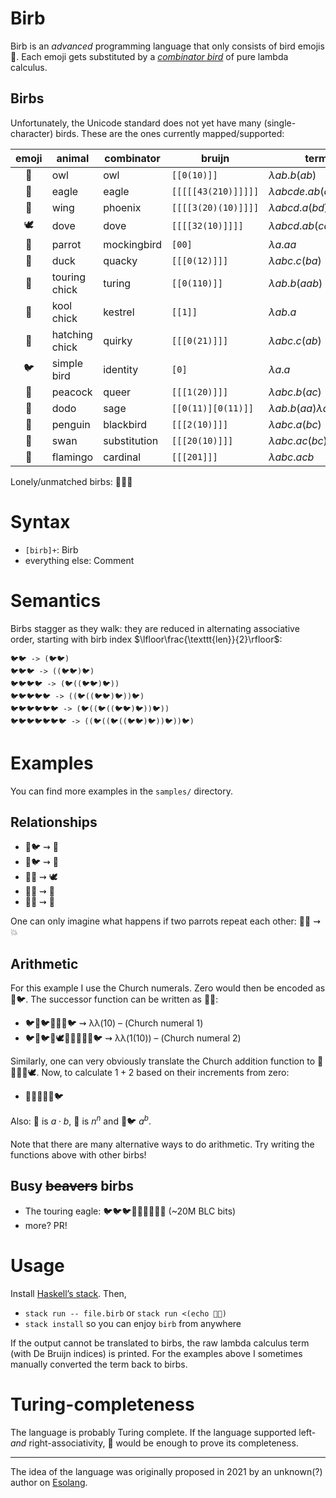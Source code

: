 # Birb

Birb is an *advanced* programming language that only consists of bird
emojis 🐣. Each emoji gets substituted by a [*combinator
bird*](https://www.angelfire.com/tx4/cus/combinator/birds.html) of pure
lambda calculus.

## Birbs

Unfortunately, the Unicode standard does not yet have many
(single-character) birds. These are the ones currently mapped/supported:

| emoji | animal         | combinator   | bruijn              | term                               |
|:-----:|----------------|--------------|---------------------|------------------------------------|
|  🦉   | owl            | owl          | `[[0(10)]]`         | $\lambda ab.b(ab)$                 |
|  🦅   | eagle          | eagle        | `[[[[[43(210)]]]]]` | $\lambda abcde.ab(cde)$            |
|  🪽   | wing           | phoenix      | `[[[[3(20)(10)]]]]` | $\lambda abcd.a(bd)(cd)$           |
|  🕊️   | dove           | dove         | `[[[[32(10)]]]]`    | $\lambda abcd.ab(cd)$              |
|  🦜   | parrot         | mockingbird  | `[00]`              | $\lambda a.aa$                     |
|  🦆   | duck           | quacky       | `[[[0(12)]]]`       | $\lambda abc.c(ba)$                |
|  🐤   | touring chick  | turing       | `[[0(110)]]`        | $\lambda ab.b(aab)$                |
|  🐥   | kool chick     | kestrel      | `[[1]]`             | $\lambda ab.a$                     |
|  🐣   | hatching chick | quirky       | `[[[0(21)]]]`       | $\lambda abc.c(ab)$                |
|  🐦   | simple bird    | identity     | `[0]`               | $\lambda a.a$                      |
|  🦚   | peacock        | queer        | `[[[1(20)]]]`       | $\lambda abc.b(ac)$                |
|  🦤   | dodo           | sage         | `[[0(11)][0(11)]]`  | $\lambda ab.b(aa)\lambda ab.b(aa)$ |
|  🐧   | penguin        | blackbird    | `[[[2(10)]]]`       | $\lambda abc.a(bc)$                |
|  🦢   | swan           | substitution | `[[[20(10)]]]`      | $\lambda abc.ac(bc)$               |
|  🦩   | flamingo       | cardinal     | `[[[201]]]`         | $\lambda abc.acb$                  |

Lonely/unmatched birbs: 🐔🦃🐓

# Syntax

- `[birb]+`: Birb
- everything else: Comment

# Semantics

Birbs stagger as they walk: they are reduced in alternating associative
order, starting with birb index $\lfloor\frac{\texttt{len}}{2}\rfloor$:

    🐦🐦 -> (🐦🐦)
    🐦🐦🐦 -> ((🐦🐦)🐦)
    🐦🐦🐦🐦 -> (🐦((🐦🐦)🐦))
    🐦🐦🐦🐦🐦 -> ((🐦((🐦🐦)🐦))🐦)
    🐦🐦🐦🐦🐦🐦 -> (🐦((🐦((🐦🐦)🐦))🐦))
    🐦🐦🐦🐦🐦🐦🐦 -> ((🐦((🐦((🐦🐦)🐦))🐦))🐦)

# Examples

You can find more examples in the `samples/` directory.

## Relationships

- 🦉🐦 $\rightsquigarrow$ 🦜
- 🦢🐦 $\rightsquigarrow$ 🦉
- 🐧🐧 $\rightsquigarrow$ 🕊️
- 🦩🐧 $\rightsquigarrow$ 🦚
- 🦩🦚 $\rightsquigarrow$ 🐧

One can only imagine what happens if two parrots repeat each other: 🦜🦜
$\rightsquigarrow$ 💥

## Arithmetic

For this example I use the Church numerals. Zero would then be encoded
as 🐥🐦. The successor function can be written as 🦢🐧:

- 🐦🐧🐦🦢🐧🐥🐦 $\rightsquigarrow$ λλ(10) – (Church numeral 1)
- 🐦🐧🐦🐧🕊️🦢🐧🦢🐧🐥🐦 $\rightsquigarrow$ λλ(1(10)) – (Church numeral
  2)  

Similarly, one can very obviously translate the Church addition function
to 🐧🦢🐥🦢🕊️. Now, to calculate $1+2$ based on their increments from
zero:

- 🦢🐧🦢🐧🐥🐦

Also: 🐧 is $a\cdot b$, 🦜 is $n^n$ and 🦚🐦 $a^b$.

Note that there are many alternative ways to do arithmetic. Try writing
the functions above with other birbs!

## Busy ~~beavers~~ birbs

- The touring eagle: 🐦🐦🐦🦅🐤🦅🐤🦅🐤 (~20M BLC bits)
- more? PR!

# Usage

Install [Haskell’s
stack](https://docs.haskellstack.org/en/stable/install_and_upgrade/).
Then,

- `stack run -- file.birb` or `stack run <(echo 🐧🐧)`
- `stack install` so you can enjoy `birb` from anywhere

If the output cannot be translated to birbs, the raw lambda calculus
term (with De Bruijn indices) is printed. For the examples above I
sometimes manually converted the term back to birbs.

# Turing-completeness

The language is probably Turing complete. If the language supported
left- *and* right-associativity, 🐧 would be enough to prove its
completeness.

------------------------------------------------------------------------

The idea of the language was originally proposed in 2021 by an
unknown(?) author on [Esolang](https://esolangs.org/wiki/Birb).
